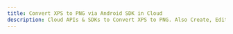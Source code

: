 ---title: Convert XPS to PNG via Android SDK in Clouddescription: Cloud APIs & SDKs to Convert XPS to PNG. Also Create, Edit & Render Microsoft Word & OpenOffice documents in the Cloud.---